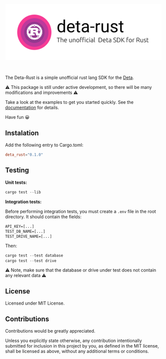 <p align="center">
  <img width="800" src="https://github.com/JakubesP/deta-rust/blob/main/logo.svg?raw=true">
</p>

<br>

The Deta-Rust is a simple unofficial rust lang SDK for the [Deta](https://www.deta.sh/).

⚠️ This package is still under active development, so there will be many modifications and improvements ⚠️

Take a look at the examples to get you started quickly. See the [documentation](https://docs.rs/deta_rust/latest/deta_rust/) for details.

Have fun 😀

## Instalation

Add the following entry to Cargo.toml:

```toml
deta_rust="0.1.0"
```

## Testing

**Unit tests:**
```rust
cargo test --lib
```

**Integration tests:**

Before performing integration tests, you must create a `.env` file in the root directory. It should contain the fields:

```
API_KEY=[...]
TEST_DB_NAME=[...]
TEST_DRIVE_NAME=[...]
```

Then:

```rust
cargo test --test database
cargo test --test drive
```

⚠️ Note, make sure that the database or drive under test does not contain any relevant data ⚠️

## License

Licensed under MIT License.

## Contributions


Contributions would be greatly appreciated.

Unless you explicitly state otherwise, any contribution intentionally submitted for inclusion in this project by you, as defined in the MIT license, shall be licensed as above, without any additional terms or conditions.

